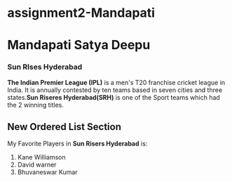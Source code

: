 # assignment2-Mandapati
# Mandapati Satya Deepu
### Sun RIses Hyderabad
**The Indian Premier League (IPL)** is a men's T20 franchise cricket league in India. It is annually contested by ten teams based in seven cities and three states.**Sun Riseres Hyderabad(SRH)** is one of the Sport teams which had the 2 winning titles.

## New Ordered List Section
My Favorite Players in **Sun Risers Hyderabad** is:
1. Kane Williamson
2. David warner
3. Bhuvaneswar Kumar


